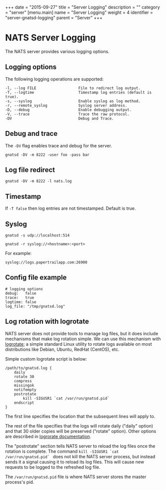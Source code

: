 +++
date = "2015-09-27"
title = "Server Logging"
description = ""
category = "server"
[menu.main]
  name = "Server Logging"
  weight = 4
  identifier = "server-gnatsd-logging"
  parent = "Server"
+++

# NATS Server Logging

The NATS server provides various logging options.

## Logging options

The following logging operations are supported:

    -l, --log FILE                   File to redirect log output.
    -T, --logtime                    Timestamp log entries (default is true).
    -s, --syslog                     Enable syslog as log method.
    -r, --remote_syslog              Syslog server address.
    -D, --debug                      Enable debugging output.
    -V, --trace                      Trace the raw protocol.
    -DV                              Debug and Trace.

## Debug and trace

The `-DV` flag enables trace and debug for the server.

```
gnatsd -DV -m 8222 -user foo -pass bar
```

## Log file redirect

```
gnatsd -DV -m 8222 -l nats.log
```

## Timestamp

If `-T false` then log entries are not timestamped. Default is true.

## Syslog

```
gnatsd -s udp://localhost:514
```

```
gnatsd -r syslog://<hostname>:<port>
```

For example:

```
syslog://logs.papertrailapp.com:26900
```

## Config file example

```
# logging options
debug:   false
trace:   true
logtime: false
log_file: "/tmp/gnatsd.log"
```

## Log rotation with logrotate

NATS server does not provide tools to manage log files, but it does include mechanisms that make log rotation simple. We can use this mechanism with [logrotate](https://github.com/logrotate/logrotate); a simple standard Linux utility to rotate logs available on most distributions like Debian, Ubuntu, RedHat (CentOS), etc.

Simple custom logrotate script is below:

```
/path/to/gnatsd.log {
    daily
    rotate 30
    compress
    missingok
    notifempty
    postrotate
        kill -SIGUSR1 `cat /var/run/gnatsd.pid`   
    endscript
}
```

The first line specifies the location that the subsequent lines will apply to.

The rest of the file specifies that the logs will rotate daily ("daily" option) and that 30 older copies will be preserved ("rotate" option). Other options are described in [logrorate documentation](https://linux.die.net/man/8/logrotate).

The "postrotate" section tells NATS server to reload the log files once the rotation is complete. The command ```kill -SIGUSR1 `cat /var/run/gnatsd.pid` ``` does not kill the NATS server process, but instead sends it a signal causing it to reload its log files. This will cause new requests to be logged to the refreshed log file.

The `/var/run/gnatsd.pid` file is where NATS server stores the master process's pid.
